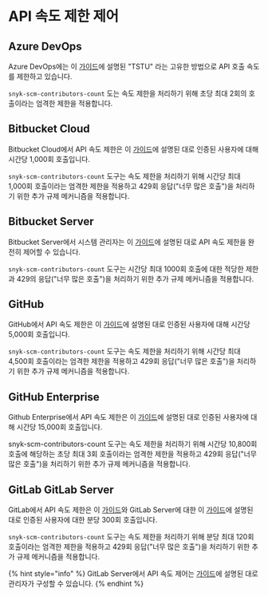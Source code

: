 # API 속도 제한 제어

## Azure DevOps

Azure DevOps에는 이 [가이드](https://docs.microsoft.com/en-us/azure/devops/integrate/concepts/rate-limits?view=azure-devops)에 설명된 "TSTU" 라는 고유한 방법으로 API 호출 속도를 제한하고 있습니다.

`snyk-scm-contributors-count` 도는 속도 제한을 처리하기 위해 초당 최대 2회의 호출이라는 엄격한 제한을 적용합니다.

## Bitbucket Cloud

Bitbucket Cloud에서 API 속도 제한은 이 [가이드](https://support.atlassian.com/bitbucket-cloud/docs/api-request-limits/)에 설명된 대로 인증된 사용자에 대해 시간당 1,000회 호출입니다.

`snyk-scm-contributors-count` 도구는 속도 제한을 처리하기 위해 시간당 최대 1,000회 호출이라는 엄격한 제한을 적용하고 429회 응답("너무 많은 호출")을 처리하기 위한 추가 규제 메커니즘을 적용합니다.

## Bitbucket Server

Bitbucket Server에서 시스템 관리자는 이 [가이드](https://confluence.atlassian.com/bitbucketserver/improving-instance-stability-with-rate-limiting-976171954.html)에 설명된 대로 API 속도 제한을 완전히 제어할 수 있습니다.

`snyk-scm-contributors-count` 도구는 시간당 최대 1000회 호출에 대한 적당한 제한과 429의 응답("너무 많은 호출")을 처리하기 위한 추가 규제 메커니즘을 적용합니다.

## GitHub

GitHub에서 API 속도 제한은 이 [가이드](https://docs.github.com/en/developers/apps/building-github-apps/rate-limits-for-github-apps)에 설명된 대로 인증된 사용자에 대해 시간당 5,000회 호출입니다.

`snyk-scm-contributors-count` 도구는 속도 제한을 처리하기 위해 시간당 최대 4,500회 호출이라는 엄격한 제한을 적용하고 429회 응답("너무 많은 호출")을 처리하기 위한 추가 규제 메커니즘을 적용합니다.

## GitHub Enterprise

Github Enterprise에서 API 속도 제한은 이 [가이드](https://docs.github.com/en/developers/apps/building-github-apps/rate-limits-for-github-apps)에 설명된 대로 인증된 사용자에 대해 시간당 15,000회 호출입니다.

snyk-scm-contributors-count 도구는 속도 제한을 처리하기 위해 시간당 10,800회 호출에 해당하는 초당 최대 3회 호출이라는 엄격한 제한을 적용하고 429회 응답("너무 많은 호출")을 처리하기 위한 추가 규제 메커니즘을 적용합니다.

## GitLab  GitLab Server

GitLab에서 API 속도 제한은 이 [가이드](https://docs.gitlab.com/ee/user/gitlab\_com/index.html#gitlabcom-specific-rate-limits)와 GitLab Server에 대한 이 [가이드](https://docs.gitlab.com/ee/user/admin\_area/settings/rate\_limits\_on\_raw\_endpoints.html)에 설명된 대로 인증된 사용자에 대한 분당 300회 호출입니다.

`snyk-scm-contributors-count` 도구는 속도 제한을 처리하기 위해 분당 최대 120회 호출이라는 엄격한 제한을 적용하고 429회 응답("너무 많은 호출")을 처리하기 위한 추가 규제 메커니즘을 적용합니다.

{% hint style="info" %}
GitLab Server에서 API 속도 제어는 [가이드](https://docs.gitlab.com/ee/user/admin\_area/settings/rate\_limits\_on\_raw\_endpoints.html)에 설명된 대로 관리자가 구성할 수 있습니다.
{% endhint %}
